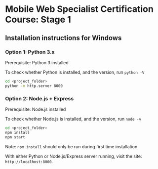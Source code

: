 # Mobile Web Specialist Certification Course: Stage 1

## Installation instructions for Windows

### Option 1: Python 3.x

Prerequisite: Python 3 installed

To check whether Python is installed, and the version, run `python -V`

```bash
cd <project_folder>
python -m http.server 8000
```

### Option 2: Node.js + Express

Prerequisite: Node.js installed

To check whether Node.js is installed, and the version, run `node -v`

```bash
cd <project_folder>
npm install
npm start
```

Note: `npm install` should only be run during first time installation.

With either Python or Node.js/Express server running, visit the site: `http://localhost:8000`.

